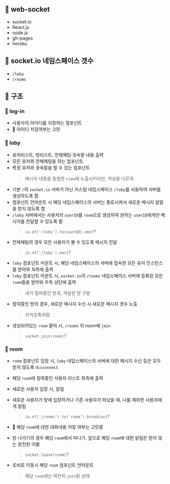 ## 🍑 web-socket

- socket.io
- React.js
- node.js
- gh-pages
- heroku

## 🍖 socket.io 네임스페이스 갯수

- `/loby`
- `/rooms`

## 🍎 구조

### 🍭 log-in

- 사용자의 아이디를 지정하는 컴포넌트
- 🔴 아이디 저장여부는 고민

### 🥝 loby

- 유저리스트, 방리스트, 전체채팅·귓속말 내용 출력
- 모든 유저와 전체채팅을 하는 컴포넌트
- 특정 유저와 귓속말을 할 수 있는 컴포넌트
  > 메시지 내용을 동일한 `view`에 노출시키지만, 색상을 다르게
- 기본 `/`의 `socket.io` 서버가 아닌 커스텀 네임스페이스 `/loby`를 사용하여 서버를 생성하도록 함.
- 컴포넌트 언마운트 시 해당 네임스페이스의 서버는 종료시켜서 새로운 메시지 알람을 받지 않도록 함
- `/loby` 서버에서는 사용자의 `userID`를 `room`으로 생성하여 원하는 `userID`에게만 메시지를 전달할 수 있도록 함
  > `io.of('/loby').to(userID).emit`?
- 전체채팅의 경우 모든 사용자가 볼 수 있도록 메시지 전달
  > `io.of('/loby').emit`?
- `loby` 컴포넌트 마운트 시, 해당 네임스페이스의 서버에 접속한 모든 유저 인스턴스를 받아와 좌측에 출력
- `loby` 컴포넌트 마운트 시, `socket.io`의 `/rooms` 네임스페이스 서버에 등록된 모든 `room`들을 받아와 우측 상단에 출력
  > 내가 참여중인 방과, 개설된 방 구분
- 참여중인 방의 경우, 새로운 메시지 수신 시 새로운 메시지 갯수 노출
  > 카카오톡처럼
- 생성되어있는 `room` 클릭 시, `/rooms` 의 room에 `join`
  > `socket.join(room)`?

### 🥯 room

- `room` 컴포넌트 입장 시, `loby` 네입스페이스의 서버에 대한 메시지 수신 등은 모두 받지 않도록 `disconnect`
- 해당 `room`에 참여중인 사용자 리스트 좌측에 출력
- 새로운 사용자 입장 시, 알림
- 새로운 사용자가 방에 입장하거나 기존 사용자가 떠났을 때, 나를 제외한 사용자에게 알림

  > `io.of('/rooms').to('room').broadcast`?

- 🔴 해당 `room`에 대한 대화내용 저장 여부는 고민중
- 방 나가기의 경우 해당 `room`에서 떠나기. 앞으로 해당 `room`에 대한 알림은 받지 않는 완전한 이별
  > `socket.leave(room)`?
- 로비로 이동시 해당 `room` 컴포넌트 언마운트
  > 해당 `room`에는 여전히 `join`된 상태
